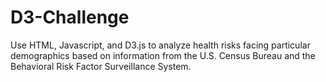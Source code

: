 # D3-Challenge
Use HTML, Javascript, and D3.js to analyze health risks facing particular demographics based on information from the U.S. Census Bureau and the Behavioral Risk Factor Surveillance System.
